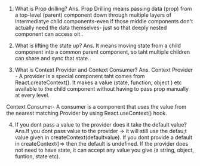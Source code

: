 1. What is Prop drilling?
Ans. Prop Drilling means passing data (prop) from a top-level (parent) component down through multiple layers of intermediatye child components-even if those middle components don't actually need the data themselves- just so that deeply nested component can access oit .

2. What is lifting the state up?
Ans. It means moving state from a child component into a common parent component, so taht multiple children can share and sync that state.


3. What is Context Provider and Context Consumer?
Ans. Context Provider - A provider is a special component taht comes from React.createContext().
It makes a value (state, function, object ) etc available to the child component without having to pass prop manually at every level.

Context Consumer- A consumer is a component that uses the value from the nearest matching Provider by using React.useContext() hook.

4. If you dont pass a value to the provider does it take the default value?
Ans.If you dont pass value to the provider -> it will still use the defau;t value given in createContext(defaultvalue).
If you dont provide a default in createContext()=> then the default is undefined.
If the provider does not need to have state, it can accept any value you give (a string, object, funtion, state etc).

